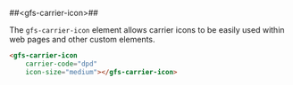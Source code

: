##&lt;gfs-carrier-icon&gt;##

The `gfs-carrier-icon` element allows carrier icons to be easily used within web pages and other custom elements.

```html
<gfs-carrier-icon
	carrier-code="dpd"
	icon-size="medium"></gfs-carrier-icon>
```